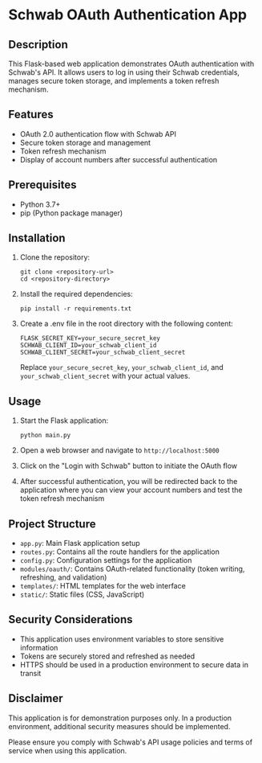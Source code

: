 # Schwab OAuth Authentication App

## Description
This Flask-based web application demonstrates OAuth authentication with Schwab's API. It allows users to log in using their Schwab credentials, manages secure token storage, and implements a token refresh mechanism.

## Features
- OAuth 2.0 authentication flow with Schwab API
- Secure token storage and management
- Token refresh mechanism
- Display of account numbers after successful authentication

## Prerequisites
- Python 3.7+
- pip (Python package manager)

## Installation

1. Clone the repository:
   ```
   git clone <repository-url>
   cd <repository-directory>
   ```

2. Install the required dependencies:
   ```
   pip install -r requirements.txt
   ```

3. Create a .env file in the root directory with the following content:
   ```
   FLASK_SECRET_KEY=your_secure_secret_key
   SCHWAB_CLIENT_ID=your_schwab_client_id
   SCHWAB_CLIENT_SECRET=your_schwab_client_secret
   ```
   Replace `your_secure_secret_key`, `your_schwab_client_id`, and `your_schwab_client_secret` with your actual values.

## Usage

1. Start the Flask application:
   ```
   python main.py
   ```

2. Open a web browser and navigate to `http://localhost:5000`

3. Click on the "Login with Schwab" button to initiate the OAuth flow

4. After successful authentication, you will be redirected back to the application where you can view your account numbers and test the token refresh mechanism

## Project Structure
- `app.py`: Main Flask application setup
- `routes.py`: Contains all the route handlers for the application
- `config.py`: Configuration settings for the application
- `modules/oauth/`: Contains OAuth-related functionality (token writing, refreshing, and validation)
- `templates/`: HTML templates for the web interface
- `static/`: Static files (CSS, JavaScript)

## Security Considerations
- This application uses environment variables to store sensitive information
- Tokens are securely stored and refreshed as needed
- HTTPS should be used in a production environment to secure data in transit

## Disclaimer
This application is for demonstration purposes only. In a production environment, additional security measures should be implemented.

Please ensure you comply with Schwab's API usage policies and terms of service when using this application.
